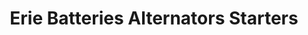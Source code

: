 ---
title: "Erie Batteries Alternators Starters"
url: /erie/erie-batteries-alternators-starters/
shop: car parts
---